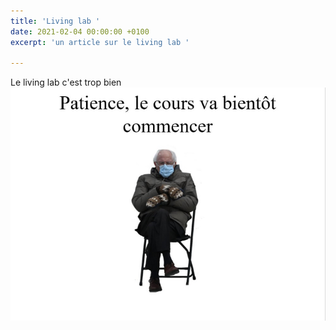 ```yaml
---
title: 'Living lab '
date: 2021-02-04 00:00:00 +0100
excerpt: 'un article sur le living lab '

---
```

Le living lab c'est trop bien ![](/uploads/img_4706.jpg)